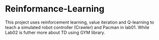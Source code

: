 # Reinformance-Learning
This project uses reinforcement learning, value iteration and Q-learning to teach a simulated robot controller (Crawler) and Pacman in lab01. While Lab02 is futher more about TD using GYM library.
